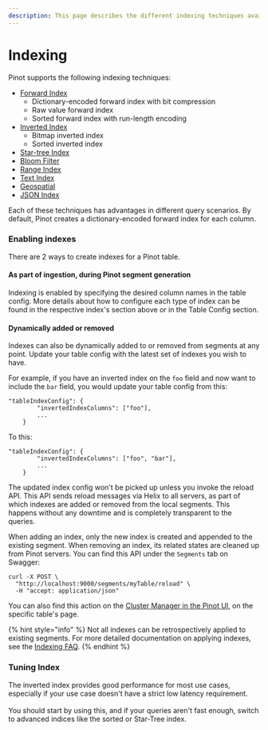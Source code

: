 ```yaml
---
description: This page describes the different indexing techniques available in Pinot
---
```


# Indexing

Pinot supports the following indexing techniques:

* [Forward Index](forward-index.md)
  * Dictionary-encoded forward index with bit compression
  * Raw value forward index
  * Sorted forward index with run-length encoding
* [Inverted Index](inverted-index.md)
  * Bitmap inverted index
  * Sorted inverted index
* [Star-tree Index](star-tree-index.md)
* [Bloom Filter](bloom-filter.md)
* [Range Index](range-index.md)
* [Text Index](text-search-support.md)
* [Geospatial](geospatial-support.md)
* [JSON Index](json-index.md)

Each of these techniques has advantages in different query scenarios. By default, Pinot creates a dictionary-encoded forward index for each column.&#x20;

### Enabling indexes

There are 2 ways to create indexes for a Pinot table.&#x20;

#### As part of ingestion, during Pinot segment generation

Indexing is enabled by specifying the desired column names in the table config. More details about how to configure each type of index can be found in the respective index's section above or in the Table Config section.

#### Dynamically added or removed

Indexes can also be dynamically added to or removed from segments at any point. Update your table config with the latest set of indexes you wish to have.&#x20;

For example, if you have an inverted index on the `foo` field and now want to include the `bar` field, you would update your table config from this:

```
"tableIndexConfig": {
        "invertedIndexColumns": ["foo"],
        ...
    }
```

To this:

```
"tableIndexConfig": {
        "invertedIndexColumns": ["foo", "bar"],
        ...
    }
```

The updated index config won't be picked up unless you invoke the reload API. This API sends reload messages via Helix to all servers, as part of which indexes are added or removed from the local segments. This happens without any downtime and is completely transparent to the queries.&#x20;

When adding an index, only the new index is created and appended to the existing segment. When removing an index, its related states are cleaned up from Pinot servers. You can find this API under the `Segments` tab on Swagger:

```
curl -X POST \
  "http://localhost:9000/segments/myTable/reload" \
  -H "accept: application/json"
```

You can also find this action on the [Cluster Manager in the Pinot UI](https://docs.pinot.apache.org/basics/components/exploring-pinot#cluster-manager), on the specific table's page.

{% hint style="info" %}
Not all indexes can be retrospectively applied to existing segments. For more detailed documentation on applying indexes, see the [Indexing FAQ](./).
{% endhint %}

### Tuning Index

The inverted index provides good performance for most use cases, especially if your use case doesn't have a strict low latency requirement. \
\
You should start by using this, and if your queries aren't fast enough, switch to advanced indices like the sorted or Star-Tree index.

